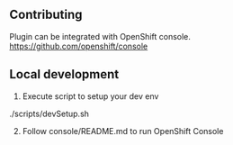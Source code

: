 ## Contributing

Plugin can be integrated with OpenShift console.
https://github.com/openshift/console

## Local development 

1. Execute script to setup your dev env

./scripts/devSetup.sh

2. Follow console/README.md to run OpenShift Console
